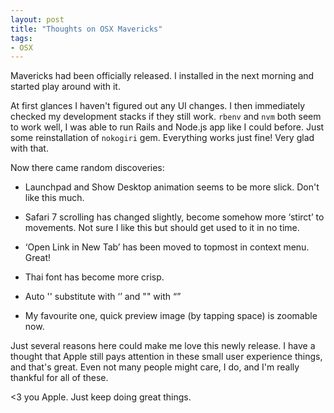 ```yaml
---
layout: post
title: "Thoughts on OSX Mavericks"
tags:
- OSX
---
```


Mavericks had been officially released. I installed in the next morning and
started play around with it.

At first glances I haven't figured out any UI changes.
I then immediately checked my development stacks if they still work.
`rbenv` and `nvm` both seem to work well,
I was able to run Rails and Node.js app like I could before.
Just some reinstallation of `nokogiri` gem.
Everything works just fine! Very glad with that.

Now there came random discoveries:

- Launchpad and Show Desktop animation seems to be more slick. Don't like this much.

- Safari 7 scrolling has changed slightly, become somehow more ‘stirct’
to movements. Not sure I like this but should get used to it in no time.

- ‘Open Link in New Tab’ has been moved to topmost in context menu. Great!

- Thai font has become more crisp.

- Auto '' substitute with ‘’ and "" with “”

- My favourite one, quick preview image (by tapping space) is zoomable now.

Just several reasons here could make me love this newly release.
I have a thought that Apple still pays attention in these
small user experience things, and that's great.
Even not many people might care, I do, and I'm really thankful for all of these.

<3 you Apple. Just keep doing great things.
